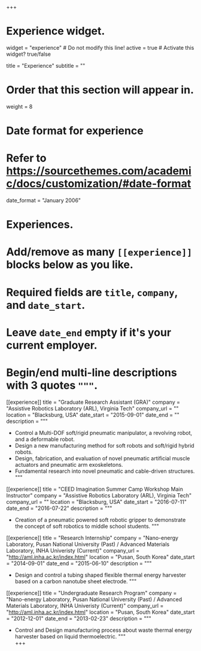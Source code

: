 +++
# Experience widget.
widget = "experience"  # Do not modify this line!
active = true  # Activate this widget? true/false

title = "Experience"
subtitle = ""

# Order that this section will appear in.
weight = 8

# Date format for experience
#   Refer to https://sourcethemes.com/academic/docs/customization/#date-format
date_format = "January 2006"

# Experiences.
#   Add/remove as many `[[experience]]` blocks below as you like.
#   Required fields are `title`, `company`, and `date_start`.
#   Leave `date_end` empty if it's your current employer.
#   Begin/end multi-line descriptions with 3 quotes `"""`.

[[experience]]
  title = "Graduate Research Assistant (GRA)"
  company = "Assistive Robotics Laboratory (ARL), Virginia Tech"
  company_url = ""
  location = "Blacksburg, USA"
  date_start = "2015-09-01"
  date_end = ""
  description = """
  * Control a Multi-DOF soft/rigid pneumatic manipulator, a revolving robot, and a deformable robot.
  * Design a new manufacturing method for soft robots and soft/rigid hybrid robots.
  * Design, fabrication, and evaluation of novel pneumatic artificial muscle actuators and pneumatic arm exoskeletons.
  * Fundamental research into novel pneumatic and cable-driven structures.
  """

[[experience]]
  title = "CEED Imagination Summer Camp Workshop Main Instructor"
  company = "Assistive Robotics Laboratory (ARL), Virginia Tech"
  company_url = ""
  location = "Blacksburg, USA"
  date_start = "2016-07-11"
  date_end = "2016-07-22"
  description = """
  * Creation of a pneumatic powered soft robotic gripper to demonstrate the concept of soft robotics to middle school students.
  """

[[experience]]
  title = "Research Internship"
  company = "Nano-energy Laboratory, Pusan National University (Past) / Advanced Materials Laboratory, INHA Univeristy (Current)"
  company_url = "http://aml.inha.ac.kr/index.html"
  location = "Pusan, South Korea"
  date_start = "2014-09-01"
  date_end = "2015-06-10"
  description = """
  * Design and control a tubing shaped flexible thermal energy harvester based on a carbon nanotube sheet electrode.
  """
  
[[experience]]
  title = "Undergraduate Research Program"
  company = "Nano-energy Laboratory, Pusan National University (Past) / Advanced Materials Laboratory, INHA Univeristy (Current)"
  company_url = "http://aml.inha.ac.kr/index.html"
  location = "Pusan, South Korea"
  date_start = "2012-12-01"
  date_end = "2013-02-23"
  description = """
  * Control and Design manufacturing process about waste thermal energy harvester based on liquid thermoelectric.
  """  
+++
